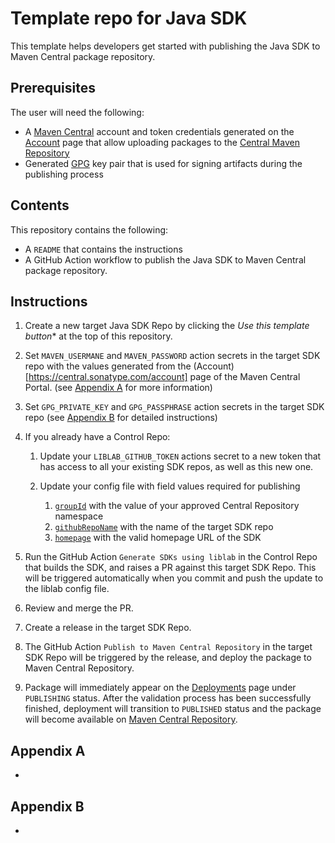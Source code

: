 # Template repo for Java SDK  
This template helps developers get started with publishing the Java SDK to Maven Central package repository.

## Prerequisites
The user will need the following:

- A [Maven Central](https://central.sonatype.org/) account and token credentials generated on the [Account](https://central.sonatype.com/account) page that allow uploading packages to the [Central Maven Repository](https://repo.maven.apache.org/maven2/)
- Generated [GPG](https://central.sonatype.org/publish/requirements/gpg/#managing-your-credentials) key pair that is used for signing artifacts during the publishing process

## Contents
This repository contains the following:

- A `README` that contains the instructions
- A GitHub Action workflow to publish the Java SDK to Maven Central package repository.


## Instructions

1. Create a new target Java SDK Repo by clicking the **Use this template* button** at the top of this repository.
1. Set `MAVEN_USERMANE` and `MAVEN_PASSWORD` action secrets in the target SDK repo with the values generated from the (Account)[https://central.sonatype.com/account] page of the Maven Central Portal. (see [Appendix A](#appendix-a) for more information)
1. Set `GPG_PRIVATE_KEY` and `GPG_PASSPHRASE` action secrets in the target SDK repo (see [Appendix B](#appendix-b) for detailed instructions)
1. If you already have a Control Repo:

    1. Update your `LIBLAB_GITHUB_TOKEN` actions secret to a new token that has access to all your existing SDK repos, as well as this new one.

    1. Update your config file with field values required for publishing

        1. [`groupId`](https://developers.liblab.com/cli/config-file-overview-language/#groupid) with the value of your approved Central Repository namespace
        2. [`githubRepoName`](https://developers.liblab.com/cli/config-file-overview-language/#githubreponame) with the name of the target SDK repo
        3. [`homepage`](https://developers.liblab.com/cli/config-file-overview-language/#homepage) with the valid homepage URL of the SDK

1. Run the GitHub Action `Generate SDKs using liblab` in the Control Repo that builds the SDK, and raises a PR against this target SDK Repo. This will be triggered automatically when you commit and push the update to the liblab config file.

1. Review and merge the PR.

1. Create a release in the target SDK Repo.

1. The GitHub Action `Publish to Maven Central Repository` in the target SDK Repo will be triggered by the release, and deploy the package to Maven Central Repository. 

1. Package will immediately appear on the [Deployments](https://central.sonatype.com/publishing/deployments) page under `PUBLISHING` status. After the validation process has been successfully finished, deployment will transition to `PUBLISHED` status and the package will become available on [Maven Central Repository](https://central.sonatype.com/search). 


## Appendix A

- 

## Appendix B

-
